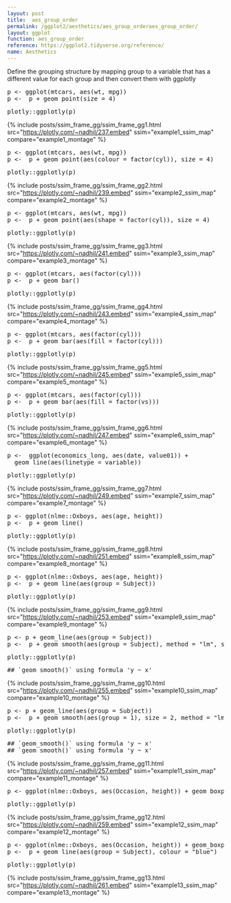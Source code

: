 ```yaml
---
layout: post
title:  aes_group_order
permalink: /ggplot2/aesthetics/aes_group_orderaes_group_order/
layout: ggplot
function: aes_group_order
reference: https://ggplot2.tidyverse.org/reference/
name: Aesthetics
---
```



Define the grouping structure by mapping group to a variable that has a different value for each group and then convert them with ggplotly





<pre class="mcode">
p <- ggplot(mtcars, aes(wt, mpg))
p <-  p + geom_point(size = 4)
</pre>


<pre class="mcode">
plotly::ggplotly(p)
</pre>

{% include posts/ssim_frame_gg/ssim_frame_gg1.html src="https://plotly.com/~nadhil/237.embed" ssim="example1_ssim_map" compare="example1_montage" %}







<pre class="mcode">
p <- ggplot(mtcars, aes(wt, mpg))
p <-  p + geom_point(aes(colour = factor(cyl)), size = 4)
</pre>


<pre class="mcode">
plotly::ggplotly(p)
</pre>

{% include posts/ssim_frame_gg/ssim_frame_gg2.html src="https://plotly.com/~nadhil/239.embed" ssim="example2_ssim_map" compare="example2_montage" %}







<pre class="mcode">
p <- ggplot(mtcars, aes(wt, mpg))
p <-  p + geom_point(aes(shape = factor(cyl)), size = 4)
</pre>


<pre class="mcode">
plotly::ggplotly(p)
</pre>

{% include posts/ssim_frame_gg/ssim_frame_gg3.html src="https://plotly.com/~nadhil/241.embed" ssim="example3_ssim_map" compare="example3_montage" %}







<pre class="mcode">
p <- ggplot(mtcars, aes(factor(cyl)))
p <-  p + geom_bar()
</pre>


<pre class="mcode">
plotly::ggplotly(p)
</pre>

{% include posts/ssim_frame_gg/ssim_frame_gg4.html src="https://plotly.com/~nadhil/243.embed" ssim="example4_ssim_map" compare="example4_montage" %}







<pre class="mcode">
p <- ggplot(mtcars, aes(factor(cyl)))
p <-  p + geom_bar(aes(fill = factor(cyl)))
</pre>


<pre class="mcode">
plotly::ggplotly(p)
</pre>

{% include posts/ssim_frame_gg/ssim_frame_gg5.html src="https://plotly.com/~nadhil/245.embed" ssim="example5_ssim_map" compare="example5_montage" %}







<pre class="mcode">
p <- ggplot(mtcars, aes(factor(cyl)))
p <-  p + geom_bar(aes(fill = factor(vs)))
</pre>


<pre class="mcode">
plotly::ggplotly(p)
</pre>

{% include posts/ssim_frame_gg/ssim_frame_gg6.html src="https://plotly.com/~nadhil/247.embed" ssim="example6_ssim_map" compare="example6_montage" %}







<pre class="mcode">
p <-  ggplot(economics_long, aes(date, value01)) +
  geom_line(aes(linetype = variable))
</pre>


<pre class="mcode">
plotly::ggplotly(p)
</pre>

{% include posts/ssim_frame_gg/ssim_frame_gg7.html src="https://plotly.com/~nadhil/249.embed" ssim="example7_ssim_map" compare="example7_montage" %}







<pre class="mcode">
p <- ggplot(nlme::Oxboys, aes(age, height))
p <-  p + geom_line()
</pre>


<pre class="mcode">
plotly::ggplotly(p)
</pre>

{% include posts/ssim_frame_gg/ssim_frame_gg8.html src="https://plotly.com/~nadhil/251.embed" ssim="example8_ssim_map" compare="example8_montage" %}







<pre class="mcode">
p <- ggplot(nlme::Oxboys, aes(age, height))
p <-  p + geom_line(aes(group = Subject))
</pre>


<pre class="mcode">
plotly::ggplotly(p)
</pre>

{% include posts/ssim_frame_gg/ssim_frame_gg9.html src="https://plotly.com/~nadhil/253.embed" ssim="example9_ssim_map" compare="example9_montage" %}







<pre class="mcode">
p <- p + geom_line(aes(group = Subject))
p <-  p + geom_smooth(aes(group = Subject), method = "lm", se = FALSE)
</pre>


<pre class="mcode">
plotly::ggplotly(p)
</pre>

<pre class="wcode">
## `geom_smooth()` using formula 'y ~ x'
</pre>

{% include posts/ssim_frame_gg/ssim_frame_gg10.html src="https://plotly.com/~nadhil/255.embed" ssim="example10_ssim_map" compare="example10_montage" %}





<pre class="mcode">
p <- p + geom_line(aes(group = Subject))
p <-  p + geom_smooth(aes(group = 1), size = 2, method = "lm", se = FALSE)
</pre>


<pre class="mcode">
plotly::ggplotly(p)
</pre>

<pre class="wcode">
## `geom_smooth()` using formula 'y ~ x'
## `geom_smooth()` using formula 'y ~ x'
</pre>

{% include posts/ssim_frame_gg/ssim_frame_gg11.html src="https://plotly.com/~nadhil/257.embed" ssim="example11_ssim_map" compare="example11_montage" %}





<pre class="mcode">
p <- ggplot(nlme::Oxboys, aes(Occasion, height)) + geom_boxplot()
</pre>


<pre class="mcode">
plotly::ggplotly(p)
</pre>

{% include posts/ssim_frame_gg/ssim_frame_gg12.html src="https://plotly.com/~nadhil/259.embed" ssim="example12_ssim_map" compare="example12_montage" %}







<pre class="mcode">
p <- ggplot(nlme::Oxboys, aes(Occasion, height)) + geom_boxplot()
p <-  p + geom_line(aes(group = Subject), colour = "blue")
</pre>


<pre class="mcode">
plotly::ggplotly(p)
</pre>

{% include posts/ssim_frame_gg/ssim_frame_gg13.html src="https://plotly.com/~nadhil/261.embed" ssim="example13_ssim_map" compare="example13_montage" %}


